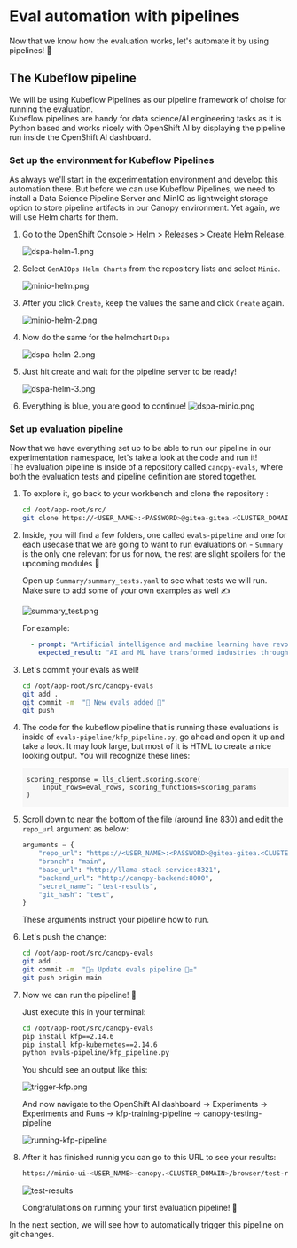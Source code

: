 # Eval automation with pipelines

Now that we know how the evaluation works, let's automate it by using pipelines! 🎢  

## The Kubeflow pipeline

We will be using Kubeflow Pipelines as our pipeline framework of choise for running the evaluation.  
Kubeflow pipelines are handy for data science/AI engineering tasks as it is Python based and works nicely with OpenShift AI by displaying the pipeline run inside the OpenShift AI dashboard.


### Set up the environment for Kubeflow Pipelines

As always we'll start in the experimentation environment and develop this automation there. But before we can use Kubeflow Pipelines, we need to install a Data Science Pipeline Server and MinIO as lightweight storage option to store pipeline artifacts in our Canopy environment. Yet again, we will use Helm charts for them.

1. Go to the OpenShift Console > Helm > Releases > Create Helm Release.

    ![dspa-helm-1.png](./images/dspa-helm-1.png)

2. Select `GenAIOps Helm Charts` from the repository lists and select `Minio`. 

    ![minio-helm.png](./images/minio-helm.png)

3. After you click `Create`, keep the values the same and click `Create` again.

    ![minio-helm-2.png](./images/minio-helm-2.png)

4. Now do the same for the helmchart `Dspa`

    ![dspa-helm-2.png](./images/dspa-helm-2.png)

5. Just hit create and wait for the pipeline server to be ready!

    ![dspa-helm-3.png](./images/dspa-helm-3.png)

6. Everything is blue, you are good to continue!
    ![dspa-minio.png](./images/dspa-minio.png)

### Set up evaluation pipeline

Now that we have everything set up to be able to run our pipeline in our experimentation namespace, let's take a look at the code and run it!  
The evaluation pipeline is inside of a repository called `canopy-evals`, where both the evaluation tests and pipeline definition are stored together. 

1. To explore it, go back to your workbench and clone the repository :

   ```bash
   cd /opt/app-root/src/
   git clone https://<USER_NAME>:<PASSWORD>@gitea-gitea.<CLUSTER_DOMAIN>/<USER_NAME>/canopy-evals.git
   ```

2. Inside, you will find a few folders, one called `evals-pipeline` and one for each usecase that we are going to want to run evaluations on - `Summary` is the only one relevant for us for now, the rest are slight spoilers for the upcoming modules 🤫  

    Open up `Summary/summary_tests.yaml` to see what tests we will run. Make sure to add some of your own examples as well ✍️

    ![summary_test.png](images/summary_tests.png)

    For example:

    ```yaml
      - prompt: "Artificial intelligence and machine learning have revolutionized numerous industries in recent years. From healthcare diagnostics that can detect diseases earlier than human doctors, to autonomous vehicles that promise safer transportation, to recommendation systems that personalize our digital experiences, AI technologies are becoming increasingly sophisticated. However, these advances also bring challenges including ethical concerns about bias in algorithms, job displacement due to automation, and the need for robust data privacy protections."
        expected_result: "AI and ML have transformed industries through healthcare diagnostics, autonomous vehicles, and recommendation systems, but also raise concerns about bias, job displacement, and privacy."
    ```


3. Let's commit your evals as well!
   
    ```bash
    cd /opt/app-root/src/canopy-evals
    git add .
    git commit -m  "🌼 New evals added 🌼"
    git push 
    ```

4. The code for the kubeflow pipeline that is running these evaluations is inside of `evals-pipeline/kfp_pipeline.py`, go ahead and open it up and take a look. It may look large, but most of it is HTML to create a nice looking output. You will recognize these lines: 

    <div class="highlight" style="background: #f7f7f7">
    <pre><code class="language-python">
    scoring_response = lls_client.scoring.score(
        input_rows=eval_rows, scoring_functions=scoring_params
    )
    </code></pre>
    </div>

5. Scroll down to near the bottom of the file (around line 830) and edit the `repo_url` argument as below:
    ```python
    arguments = {
        "repo_url": "https://<USER_NAME>:<PASSWORD>@gitea-gitea.<CLUSTER_DOMAIN>/<USER_NAME>/canopy-evals.git", # 🚨 replace with your own repo URL
        "branch": "main",
        "base_url": "http://llama-stack-service:8321",
        "backend_url": "http://canopy-backend:8000",
        "secret_name": "test-results",
        "git_hash": "test",
    }
    ```
    These arguments instruct your pipeline how to run.


6. Let's push the change:

    ```bash
    cd /opt/app-root/src/canopy-evals
    git add .
    git commit -m  "🧑‍⚖️ Update evals pipeline 🧑‍⚖️"
    git push origin main
    ```

7. Now we can run the pipeline! 🙌  

    Just execute this in your terminal:

    ```bash
    cd /opt/app-root/src/canopy-evals
    pip install kfp==2.14.6
    pip install kfp-kubernetes==2.14.6
    python evals-pipeline/kfp_pipeline.py
    ```
    You should see an output like this:

    ![trigger-kfp.png](./images/trigger-kfp.png)

    And now navigate to the OpenShift AI dashboard -> Experiments -> Experiments and Runs -> kfp-training-pipeline -> canopy-testing-pipeline  

    ![running-kfp-pipeline](images/running-kfp-pipeline.png)

8.  After it has finished runnig you can go to this URL to see your results:  
    ```bash
    https://minio-ui-<USER_NAME>-canopy.<CLUSTER_DOMAIN>/browser/test-results
    ```

    ![test-results](images/test-results.png)

    Congratulations on running your first evaluation pipeline! 🎉


In the next section, we will see how to automatically trigger this pipeline on git changes.